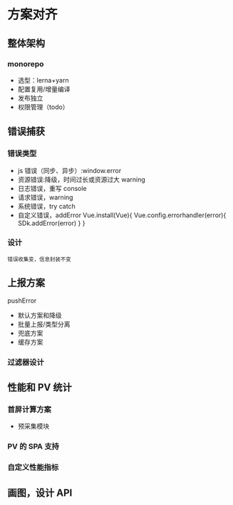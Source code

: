 # 方案对齐

## 整体架构

### monorepo

- 选型：lerna+yarn
- 配置复用/增量编译
- 发布独立
- 权限管理（todo）

## 错误捕获

### 错误类型

- js 错误（同步、异步）:window.error
- 资源错误:降级，时间过长或资源过大 warning
- 日志错误，重写 console
- 请求错误，warning
- 系统错误，try catch
- 自定义错误，addError
  Vue.install(Vue){
  Vue.config.errorhandler(error){
  SDk.addError(error)
  }
  }

### 设计

    错误收集变，信息封装不变

## 上报方案

pushError

- 默认方案和降级
- 批量上报/类型分离
- 兜底方案
- 缓存方案

### 过滤器设计

## 性能和 PV 统计

### 首屏计算方案

- 预采集模块

### PV 的 SPA 支持

### 自定义性能指标

## 画图，设计 API
